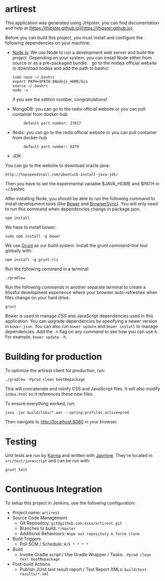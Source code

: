 # artirest

This application was generated using JHipster, you can find documentation and help at [https://jhipster.github.io](https://jhipster.github.io).

Before you can build this project, you must install and configure the following dependencies on your machine:

- [Node.js](https://nodejs.org/zh-cn/): We use Node to run a development web server and build the project.
   Depending on your system, you can install Node either from source or as a pre-packaged bundle.
   go to the nodejs official website to download nodejs and add the path to bashrc
   
   ```console
   sudo nano ~/.bashrc 
   export PATH=$PATH:$Nodejs_HOME/bin  
   source ~/.bashrc
   node -v 
   ```
   
   if you see the edition number, congratulations!
   
- MongoDB: you can go to the redis official website or you can pull container from docker-hub
     
           default port number: 27017
     
- Redis: you can go to the redis official website or you can pull container from docker-hub
     
           default port number: 6379
     
- JDK

You can go to the website to download oracle-java:

    http://topspeedsnail.com/ubuntu16-install-java-jdk/

Then you have to set the experimental variable $JAVA_HOME and $PATH in ~/.bashrc

After installing Node, you should be able to run the following command to install development tools (like
[Bower][] and [BrowserSync][]). You will only need to run this command when dependencies change in package.json.

    npm install

We have to install bower:

    sudo npm install -g bower

We use [Grunt][] as our build system. Install the grunt command-line tool globally with:

    npm install -g grunt-cli

Run the following command in a terminal:

```console
./gradlew
```

Run the following commands in another separate terminal to create a blissful development experience where your browser
auto-refreshes when files change on your hard drive.

    grunt

Bower is used to manage CSS and JavaScript dependencies used in this application. You can upgrade dependencies by
specifying a newer version in `bower.json`. You can also run `bower update` and `bower install` to manage dependencies.
Add the `-h` flag on any command to see how you can use it. For example, `bower update -h`.

# Building for production

To optimize the artirest client for production, run:

    ./gradlew -Pprod clean bootRepackage

This will concatenate and minify CSS and JavaScript files. It will also modify `index.html` so it references
these new files.

To ensure everything worked, run:

    java -jar build/libs/*.war --spring.profiles.active=prod

Then navigate to [http://localhost:8080](http://localhost:8080) in your browser.

# Testing

Unit tests are run by [Karma][] and written with [Jasmine][]. They're located in `src/test/javascript` and can be run with:

    grunt test



# Continuous Integration

To setup this project in Jenkins, use the following configuration:

* Project name: `artirest`
* Source Code Management
    * Git Repository: `git@github.com:xxxx/artirest.git`
    * Branches to build: `*/master`
    * Additional Behaviours: `Wipe out repository & force clone`
* Build Triggers
    * Poll SCM / Schedule: `H/5 * * * *`
* Build
    * Invoke Gradle script / Use Gradle Wrapper / Tasks: `-Pprod clean test bootRepackage`
* Post-build Actions
    * Publish JUnit test result report / Test Report XMLs: `build/test-results/*.xml`

[JHipster]: https://jhipster.github.io/
[Node.js]: https://nodejs.org/
[Bower]: http://bower.io/
[Grunt]: http://gruntjs.com/
[BrowserSync]: http://www.browsersync.io/
[Karma]: http://karma-runner.github.io/
[Jasmine]: http://jasmine.github.io/2.0/introduction.html
[Protractor]: https://angular.github.io/protractor/
